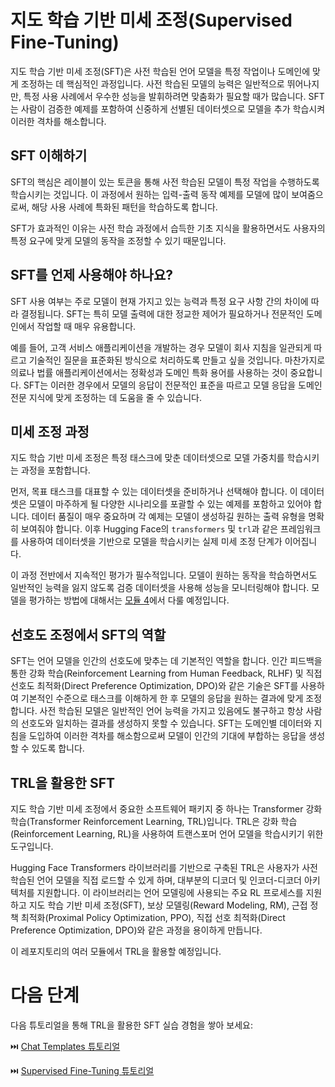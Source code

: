 # 지도 학습 기반 미세 조정(Supervised Fine-Tuning)

지도 학습 기반 미세 조정(SFT)은 사전 학습된 언어 모델을 특정 작업이나 도메인에 맞게 조정하는 데 핵심적인 과정입니다. 사전 학습된 모델의 능력은 일반적으로 뛰어나지만, 특정 사용 사례에서 우수한 성능을 발휘하려면 맞춤화가 필요할 때가 많습니다. SFT는 사람이 검증한 예제를 포함하여 신중하게 선별된 데이터셋으로 모델을 추가 학습시켜 이러한 격차를 해소합니다.

## SFT 이해하기

SFT의 핵심은 레이블이 있는 토큰을 통해 사전 학습된 모델이 특정 작업을 수행하도록 학습시키는 것입니다. 이 과정에서 원하는 입력-출력 동작 예제를 모델에 많이 보여줌으로써, 해당 사용 사례에 특화된 패턴을 학습하도록 합니다.

SFT가 효과적인 이유는 사전 학습 과정에서 습득한 기초 지식을 활용하면서도 사용자의 특정 요구에 맞게 모델의 동작을 조정할 수 있기 때문입니다.

## SFT를 언제 사용해야 하나요?

SFT 사용 여부는 주로 모델이 현재 가지고 있는 능력과 특정 요구 사항 간의 차이에 따라 결정됩니다. SFT는 특히 모델 출력에 대한 정교한 제어가 필요하거나 전문적인 도메인에서 작업할 때 매우 유용합니다.

예를 들어, 고객 서비스 애플리케이션을 개발하는 경우 모델이 회사 지침을 일관되게 따르고 기술적인 질문을 표준화된 방식으로 처리하도록 만들고 싶을 것입니다. 마찬가지로 의료나 법률 애플리케이션에서는 정확성과 도메인 특화 용어를 사용하는 것이 중요합니다. SFT는 이러한 경우에서 모델의 응답이 전문적인 표준을 따르고 모델 응답을 도메인 전문 지식에 맞게 조정하는 데 도움을 줄 수 있습니다.

## 미세 조정 과정

지도 학습 기반 미세 조정은 특정 태스크에 맞춘 데이터셋으로 모델 가중치를 학습시키는 과정을 포함합니다.

먼저, 목표 태스크를 대표할 수 있는 데이터셋을 준비하거나 선택해야 합니다. 이 데이터셋은 모델이 마주하게 될 다양한 시나리오를 포괄할 수 있는 예제를 포함하고 있어야 합니다. 데이터 품질이 매우 중요하며 각 예제는 모델이 생성하길 원하는 출력 유형을 명확히 보여줘야 합니다. 이후 Hugging Face의 `transformers` 및 `trl`과 같은 프레임워크를 사용하여 데이터셋을 기반으로 모델을 학습시키는 실제 미세 조정 단계가 이어집니다.

이 과정 전반에서 지속적인 평가가 필수적입니다. 모델이 원하는 동작을 학습하면서도 일반적인 능력을 잃지 않도록 검증 데이터셋을 사용해 성능을 모니터링해야 합니다. 모델을 평가하는 방법에 대해서는 [모듈 4](../4_evaluation)에서 다룰 예정입니다.

## 선호도 조정에서 SFT의 역할

SFT는 언어 모델을 인간의 선호도에 맞추는 데 기본적인 역할을 합니다. 인간 피드백을 통한 강화 학습(Reinforcement Learning from Human Feedback, RLHF) 및 직접 선호도 최적화(Direct Preference Optimization, DPO)와 같은 기술은 SFT를 사용하여 기본적인 수준으로 태스크를 이해하게 한 후 모델의 응답을 원하는 결과에 맞게 조정합니다. 사전 학습된 모델은 일반적인 언어 능력을 가지고 있음에도 불구하고 항상 사람의 선호도와 일치하는 결과를 생성하지 못할 수 있습니다. SFT는 도메인별 데이터와 지침을 도입하여 이러한 격차를 해소함으로써 모델이 인간의 기대에 부합하는 응답을 생성할 수 있도록 합니다.

## TRL을 활용한 SFT

지도 학습 기반 미세 조정에서 중요한 소프트웨어 패키지 중 하나는 Transformer 강화 학습(Transformer Reinforcement Learning, TRL)입니다. TRL은 강화 학습(Reinforcement Learning, RL)을 사용하여 트랜스포머 언어 모델을 학습시키기 위한 도구입니다.

Hugging Face Transformers 라이브러리를 기반으로 구축된 TRL은 사용자가 사전 학습된 언어 모델을 직접 로드할 수 있게 하며, 대부분의 디코더 및 인코더-디코더 아키텍처를 지원합니다. 이 라이브러리는 언어 모델링에 사용되는 주요 RL 프로세스를 지원하고 지도 학습 기반 미세 조정(SFT), 보상 모델링(Reward Modeling, RM), 근접 정책 최적화(Proximal Policy Optimization, PPO), 직접 선호 최적화(Direct Preference Optimization, DPO)와 같은 과정을 용이하게 만듭니다.

이 레포지토리의 여러 모듈에서 TRL을 활용할 예정입니다.

# 다음 단계

다음 튜토리얼을 통해 TRL을 활용한 SFT 실습 경험을 쌓아 보세요: 

⏭️ [Chat Templates 튜토리얼](./notebooks/chat_templates_example.ipynb)

⏭️ [Supervised Fine-Tuning 튜토리얼](./notebooks/supervised_fine_tuning_tutorial.ipynb)